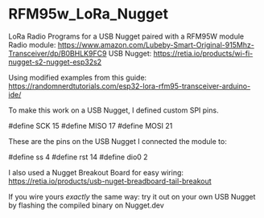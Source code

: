 # RFM95w_LoRa_Nugget
LoRa Radio Programs for a USB Nugget paired with a RFM95W module
Radio module: https://www.amazon.com/Lubeby-Smart-Original-915Mhz-Transceiver/dp/B0BHLK9FC9
USB Nugget: https://retia.io/products/wi-fi-nugget-s2-nugget-esp32s2

Using modified examples from this guide: https://randomnerdtutorials.com/esp32-lora-rfm95-transceiver-arduino-ide/

To make this work on a USB Nugget, I defined custom SPI pins.

#define SCK 15
#define MISO 17
#define MOSI 21

These are the pins on the USB Nugget I connected the module to:

#define ss 4
#define rst 14
#define dio0 2

I also used a Nugget Breakout Board for easy wiring: https://retia.io/products/usb-nuget-breadboard-tail-breakout

If you wire yours *exactly* the same way: 
try it out on your own USB Nugget by flashing the compiled binary on Nugget.dev
